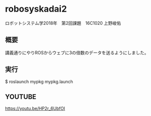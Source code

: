 # robosyskadai2
ロボットシステム学2018年　第2回課題　16C1020 上野峻佑

## 概要
講義通りにやりROSからウェブに3の倍数のデータを送るようにしました。

## 実行
$ roslaunch mypkg mypkg.launch

## YOUTUBE
https://youtu.be/HP2r_6UbfOI
